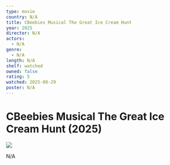 ```yaml
---
type: movie
country: N/A
title: CBeebies Musical The Great Ice Cream Hunt
year: 2025
director: N/A
actors:
  - N/A
genre:
  - N/A
length: N/A
shelf: watched
owned: false
rating: 5
watched: 2025-08-29
poster: N/A
---
```


# CBeebies Musical The Great Ice Cream Hunt (2025)

![](N/A)

N/A